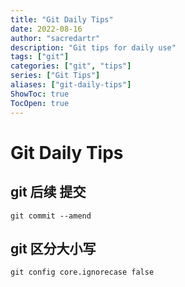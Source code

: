 ```yaml
---
title: "Git Daily Tips"
date: 2022-08-16
author: "sacredartr"
description: "Git tips for daily use"
tags: ["git"]
categories: ["git", "tips"]
series: ["Git Tips"]
aliases: ["git-daily-tips"]
ShowToc: true
TocOpen: true
---
```


# Git Daily Tips

## git 后续 提交
```console
git commit --amend
```

## git 区分大小写
```console
git config core.ignorecase false
```

